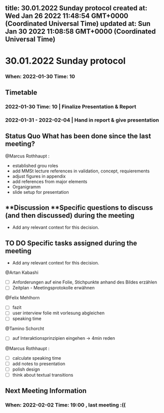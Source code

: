 
title: 30.01.2022 Sunday protocol
created at: Wed Jan 26 2022 11:48:54 GMT+0000 (Coordinated Universal Time)
updated at: Sun Jan 30 2022 11:08:58 GMT+0000 (Coordinated Universal Time)
---

# 30.01.2022 Sunday protocol

### When: 2022-01-30 Time: 10

## Timetable

### 2022-01-30 Time: 10 | Finalize Presentation & Report

### 2022-01-31 - 2022-02-04 | Hand in report & give presentation

## Status Quo What has been done since the last meeting?

@Marcus Rothhaupt :

-   established grou roles
-   add MMSt lecture references in validation, concept, requierements
-   adjust figures in appendix
-   add references from major elements
-   Organigramm
-   slide setup for presentation

## **Discussion **Specific questions to discuss (and then discussed) during the meeting

-   Add any relevant context for this decision.

## TO DO Specific tasks assigned during the meeting

-   Add any relevant context for this decision.

@Artan Kabashi

-   [ ] Anforderungen auf eine Folie, Stichpunkte anhand des Bildes erzählen
-   [ ] Zeitplan - Meetingsprotokolle erwähnen

@Felix Mehlhorn

-   [ ] fazit
-   [ ] user interview folie mit vorlesung abgleichen
-   [ ] speaking time

@Tamino Schorcht

-   [ ] auf Interaktionsprinzipien eingehen → 4min reden

@Marcus Rothhaupt :

-   [ ] calculate speaking time
-   [ ] add notes to presentation
-   [ ] polish design
-   [ ] think about textual transitions

## Next Meeting Information

### When: 2022-02-02 Time: 19:00 , last meeting :((

          